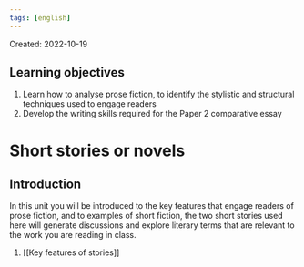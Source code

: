 ```yaml
---
tags: [english] 
---
```

Created: 2022-10-19

## Learning objectives
1. Learn how to analyse prose fiction, to identify the stylistic and structural techniques used to engage readers
2. Develop the writing skills required for the Paper 2 comparative essay

# Short stories or novels

## Introduction
In this unit you will be introduced to the key features that engage readers of prose fiction, and to examples of short fiction, the two short stories used here will generate discussions and explore literary terms that are relevant to the work you are reading in class.

1. [[Key features of stories]]


